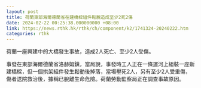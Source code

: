 ```yaml
---
layout: post
title: 荷蘭東部海爾德蘭省在建橋樑組件鬆脫造成至少2死2傷
date: 2024-02-22 00:25:38.000000000 +08:00
link: https://news.rthk.hk/rthk/ch/component/k2/1741324-20240222.htm
categories: rthk
---
```


荷蘭一座興建中的大橋發生事故，造成2人死亡、至少2人受傷。

事發在東部海爾德蘭省洛赫姆鎮，當局說，事發時工人正在一條運河上組裝一座新建橋樑，但一個拱架組件發生鬆動後掉落，當場壓死2人，另有至少2人受重傷，傷者送院救治後，據稱已脫離生命危險。荷蘭勞動監察局正在調查事故原因。
